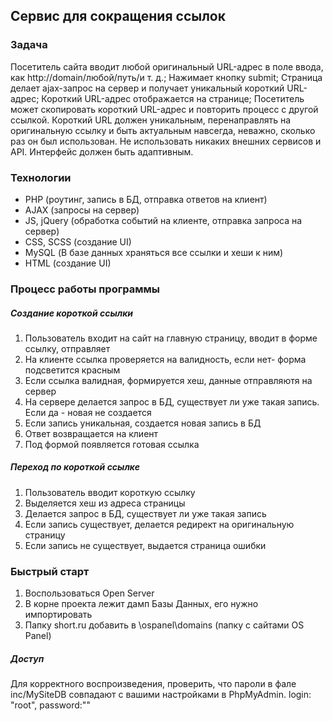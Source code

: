 ## Сервис для сокращения ссылок 

### Задача
Посетитель сайта вводит любой оригинальный URL-адрес в поле ввода, как http://domain/любой/путь/и т. д.; Нажимает кнопку submit; Страница делает ajax-запрос на сервер и получает уникальный короткий URL-адрес; Короткий URL-адрес отображается на странице; Посетитель может скопировать короткий URL-адрес и повторить процесс с другой ссылкой. Короткий URL должен уникальным, перенаправлять на оригинальную ссылку и быть актуальным навсегда, неважно, сколько раз он был использован. Не использовать никаких внешних сервисов и API. Интерфейс должен быть адаптивным. 

### Технологии

- PHP (роутинг, запись в БД, отправка ответов на клиент)
- AJAX (запросы на сервер)
- JS, jQuery (обработка событий на клиенте, отправка запроса на сервер)
- CSS, SCSS (создание UI)
- MySQL (В базе данных храняться все ссылки и хеши к ним)
- HTML (создание UI)

### Процесс работы программы

##### Создание короткой ссылки
1. Пользователь входит на сайт на главную страницу, вводит в форме ссылку, отправляет
2. На клиенте ссылка проверяется на валидность, если нет- форма подсветится красным
3. Если ссылка валидная, формируется хеш, данные отправляютя на сервер
3. На сервере делается запрос в БД, существует ли уже такая запись. Если да - новая не создается
4. Если запись уникальная, создается новая запись в БД
5. Ответ возвращается на клиент
6. Под формой появляется готовая ссылка

##### Переход по короткой ссылке
1. Пользователь вводит короткую ссылку
2. Выделяется хеш из адреса страницы
3. Делается запрос в БД, существует ли уже такая запись
4. Если запись существует, делается редирект на оригинальную страницу
5. Если запись не существует, выдается страница ошибки

### Быстрый старт
1. Воспользоваться Open Server 
2. В корне проекта лежит дамп Базы Данных, его нужно импортировать
3. Папку short.ru добавить в \ospanel\domains (папку с сайтами OS Panel)

##### Доступ
Для корректного воспроизведения, проверить, что пароли в фале inc/MySiteDB совпадают с вашими настройками
в PhpMyAdmin. 
login: "root",  password:""
